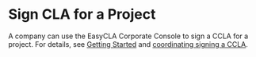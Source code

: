 # Sign CLA for a Project

A company can use the EasyCLA Corporate Console to sign a CCLA for a project. For details, see [Getting Started](../../easycla/getting-started) and [coordinating signing a CCLA](../../easycla/corporate-cla-managers/coordinate-signing-ccla.md).


